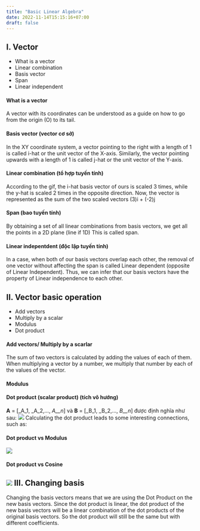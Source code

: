 ```yaml
---
title: "Basic Linear Algebra"
date: 2022-11-14T15:15:16+07:00
draft: false
---
```

I. Vector
---------

*   What is a vector
*   Linear combination
*   Basis vector
*   Span
*   Linear independent

#### What is a vector
<!---
![](http://www.some-emotions.studio/wp-content/uploads/2020/09/gif.gif)
-->
A vector with its coordinates can be understood as a guide on how to go from the origin (O) to its tail.

#### Basis vector (vector cơ sở)
<!---
![](http://www.some-emotions.studio/wp-content/uploads/2020/09/linearcombination.gif)
-->
In the XY coordinate system, a vector pointing to the right with a length of 1 is called i-hat or the unit vector of the X-axis. Similarly, the vector pointing upwards with a length of 1 is called j-hat or the unit vector of the Y-axis.

#### Linear combination (tổ hợp tuyến tính)
<!---
![](http://www.some-emotions.studio/wp-content/uploads/2020/09/linearcombination2.gif)
-->
According to the gif, the i-hat basis vector of ours is scaled 3 times, while the y-hat is scaled 2 times in the opposite direction. Now, the vector is represented as the sum of the two scaled vectors (3)i + (-2)j

#### Span (bao tuyến tính)
<!---
![](http://www.some-emotions.studio/wp-content/uploads/2020/09/span.gif)
-->
By obtaining a set of all linear combinations from basis vectors, we get all the points in a 2D plane (line if 1D) This is called span.

#### Linear indepentdent (độc lập tuyến tính)
<!---
![](http://www.some-emotions.studio/wp-content/uploads/2020/09/lineardepentdent.gif)
-->
In a case, when both of our basis vectors overlap each other, the removal of one vector without affecting the span is called Linear dependent (opposite of Linear Independent). Thus, we can infer that our basis vectors have the property of Linear independence to each other.

II. Vector basic operation
--------------------------

*   Add vectors
*   Multiply by a scalar
*   Modulus
*   Dot product

#### Add vectors/ Multiply by a scarlar

The sum of two vectors is calculated by adding the values of each of them. When multiplying a vector by a number, we multiply that number by each of the values of the vector.
<!---
![](http://www.some-emotions.studio/wp-content/uploads/2020/09/Screenshot-from-2020-09-21-12-47-17.png)
-->
#### Modulus
<!---
![](http://www.some-emotions.studio/wp-content/uploads/2020/09/Screenshot-from-2020-09-21-13-01-42.png)
-->
#### Dot product (scalar product) (tích vô hướng)

**A** = \[_A_1, _A_2,..., _A__n_\] và **B** = \[_B_1, _B_2,..., _B__n_\] được định nghĩa như sau:
![](https://wikimedia.org/api/rest_v1/media/math/render/svg/af37e403a991bc025d1393175c48da59f50db69b)
Calculating the dot product leads to some interesting connections, such as:

#### Dot product vs Modulus
![](https://wikimedia.org/api/rest_v1/media/math/render/svg/4684ec0ed118a6ed4e12a43c1fb4a8cc8ef41c06)
#### Dot product vs Cosine
![](https://wikimedia.org/api/rest_v1/media/math/render/svg/e6c94733992f42b0576562b7936e4a160b058089)
III. Changing basis
-------------------

Changing the basis vectors means that we are using the Dot Product on the new basis vectors. Since the dot product is linear, the dot product of the new basis vectors will be a linear combination of the dot products of the original basis vectors. So the dot product will still be the same but with different coefficients.